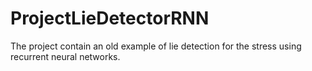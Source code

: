 # ProjectLieDetectorRNN
The project contain an old example of lie detection for the stress using recurrent neural networks.
